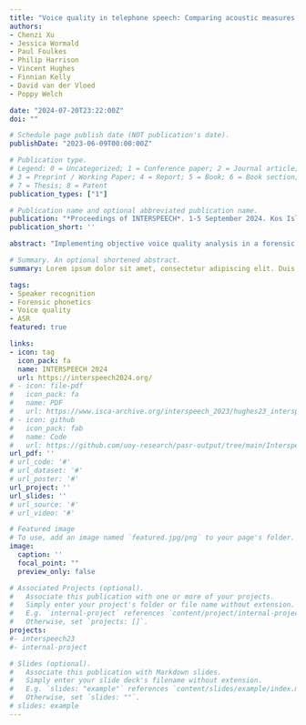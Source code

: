 ```yaml
---
title: "Voice quality in telephone speech: Comparing acoustic measures between VoIP telephone and high-quality recordings"
authors:
- Chenzi Xu
- Jessica Wormald
- Paul Foulkes
- Philip Harrison
- Vincent Hughes
- Finnian Kelly
- David van der Vloed
- Poppy Welch

date: "2024-07-20T23:22:00Z"
doi: ""

# Schedule page publish date (NOT publication's date).
publishDate: "2023-06-09T00:00:00Z"

# Publication type.
# Legend: 0 = Uncategorized; 1 = Conference paper; 2 = Journal article;
# 3 = Preprint / Working Paper; 4 = Report; 5 = Book; 6 = Book section;
# 7 = Thesis; 8 = Patent
publication_types: ["1"]

# Publication name and optional abbreviated publication name.
publication: "*Proceedings of INTERSPEECH*. 1-5 September 2024. Kos Island, Greece. pp. x-x"
publication_short: ''

abstract: "Implementing objective voice quality analysis in a forensic context is challenging. Forensic samples often involve telephone transmission, yet little is known about the impact of telecommunication channels on the acoustic measures of voice quality. This study compares the acoustics of laryngeal voice qualities (breathy, creaky, and modal) in controlled production of continuous English speech under two recording conditions: studio (headband microphone) and VoIP (simultaneously over a telephone line). A wide range of voice quality measures were extracted, including spectral tilts and harmonics-to-noise ratios, cepstral peak prominence (CPP), f0, and formants. Through comparative acoustic and linear discriminant analysis, this study identifies measures susceptible to recording conditions and those that robustly contribute to the differentiation of voice qualities in telephone recordings. Harmonic amplitudes H1H2c and H1c, CPP, and f0 are most reliable voice quality measures across studio and VoIP conditions."

# Summary. An optional shortened abstract.
summary: Lorem ipsum dolor sit amet, consectetur adipiscing elit. Duis posuere tellus ac convallis placerat. Proin tincidunt magna sed ex sollicitudin condimentum.

tags:
- Speaker recognition
- Forensic phonetics
- Voice quality
- ASR
featured: true

links:
- icon: tag
  icon_pack: fa
  name: INTERSPEECH 2024
  url: https://interspeech2024.org/
# - icon: file-pdf
#   icon_pack: fa
#   name: PDF
#   url: https://www.isca-archive.org/interspeech_2023/hughes23_interspeech.pdf
# - icon: github
#   icon_pack: fab
#   name: Code
#   url: https://github.com/uoy-research/pasr-output/tree/main/Interspeech_23_Calibration
url_pdf: ''
# url_code: '#'
# url_dataset: '#'
# url_poster: '#'
url_project: ''
url_slides: ''
# url_source: '#'
# url_video: '#'

# Featured image
# To use, add an image named `featured.jpg/png` to your page's folder. 
image:
  caption: ''
  focal_point: ""
  preview_only: false

# Associated Projects (optional).
#   Associate this publication with one or more of your projects.
#   Simply enter your project's folder or file name without extension.
#   E.g. `internal-project` references `content/project/internal-project/index.md`.
#   Otherwise, set `projects: []`.
projects:
#- interspeech23
#- internal-project

# Slides (optional).
#   Associate this publication with Markdown slides.
#   Simply enter your slide deck's filename without extension.
#   E.g. `slides: "example"` references `content/slides/example/index.md`.
#   Otherwise, set `slides: ""`.
# slides: example
---
```


